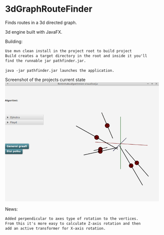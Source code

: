# 3dGraphRouteFinder
Finds routes in a 3d directed graph.

3d engine built with JavaFX.

Building:
    
    Use mvn clean install in the project root to build project
    Build creates a target directory in the root and inside it you'll
    find the runnable jar pathfinder.jar.
    
    java -jar pathfinder.jar launches the application.

Screenshot of the projects current state
![alt text](https://github.com/AkiValiaho/3dGraphRouteFinder/blob/master/screenshot.png?raw=true)

News:
   
    Added perpendicular to axes type of rotation to the vertices.
    From this it's more easy to calculate Z-axis rotation and then
    add an active transformer for X-axis rotation.